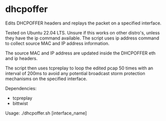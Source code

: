 # dhcpoffer
Edits DHCPOFFER headers and replays the packet on a specified interface.

Tested on Ubuntu 22.04 LTS.  Unsure if this works on other distro's, unless they have the ip command available.  The script uses ip address command to collect source MAC and IP address information.

The source MAC and IP address are updated inside the DHCPOFFER eth and ip headers.

The script then uses tcpreplay to loop the edited pcap 50 times with an interval of 200ms to avoid any potential broadcast storm protection mechanisms on the specified interface.

Dependencies:
- tcpreplay
- bittwist

Usage:
./dhcpoffer.sh [interface_name]
